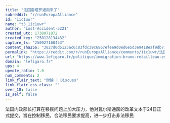 ```yaml
---
title: "法国雷塔罗通函来了"
subreddit: "r/runEuropaAlliance"
id: "1ic1uwr"
name: "t3_1ic1uwr"
author: "Lost-Accident-5221"
created_utc: 1738071872
created_key: "250128134432"
capture_ts: "250927160453"
content_sha256: "3827d0d5125ac6c83fdc39c6867efee9d0ed6e5d3e9418eaf9db77e02a4ff445"
permalink: "https://reddit.com/r/runEuropaAlliance/comments/1ic1uwr/法国雷塔罗通函来了/"
url: "https://www.lefigaro.fr/politique/immigration-bruno-retailleau-est-l-homme-des-accommodements-tacle-sebastien-chenu-20250127"
domain: "lefigaro.fr"
ups: 4
upvote_ratio: 1.0
num_comments: 2
link_flair_text: "討論 | Discuss"
link_flair_css_class: ""
over_18: false
is_self: false
---
```


法国内政部长打算在移民问题上加大压力，他对瓦尔斯通函的改革文本于24日正式提交，旨在控制移民，合法移民要求提高，进一步打击非法移民
